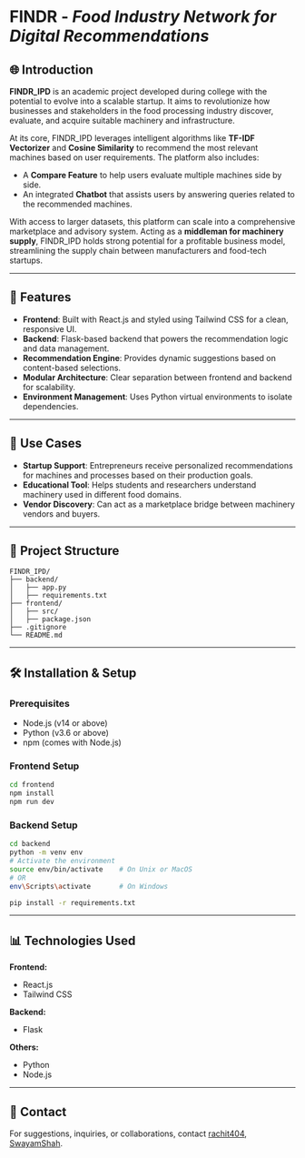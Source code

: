 # **FINDR** - _Food Industry Network for Digital Recommendations_

## 🌐 Introduction

**FINDR_IPD** is an academic project developed during college with the potential to evolve into a scalable startup. It aims to revolutionize how businesses and stakeholders in the food processing industry discover, evaluate, and acquire suitable machinery and infrastructure.

At its core, FINDR_IPD leverages intelligent algorithms like **TF-IDF Vectorizer** and **Cosine Similarity** to recommend the most relevant machines based on user requirements. The platform also includes:

- A **Compare Feature** to help users evaluate multiple machines side by side.
- An integrated **Chatbot** that assists users by answering queries related to the recommended machines.

With access to larger datasets, this platform can scale into a comprehensive marketplace and advisory system. Acting as a **middleman for machinery supply**, FINDR_IPD holds strong potential for a profitable business model, streamlining the supply chain between manufacturers and food-tech startups.

---

## 🔧 Features

- **Frontend**: Built with React.js and styled using Tailwind CSS for a clean, responsive UI.
- **Backend**: Flask-based backend that powers the recommendation logic and data management.
- **Recommendation Engine**: Provides dynamic suggestions based on content-based selections.
- **Modular Architecture**: Clear separation between frontend and backend for scalability.
- **Environment Management**: Uses Python virtual environments to isolate dependencies.

---

## 📆 Use Cases

- **Startup Support**: Entrepreneurs receive personalized recommendations for machines and processes based on their production goals.
- **Educational Tool**: Helps students and researchers understand machinery used in different food domains.
- **Vendor Discovery**: Can act as a marketplace bridge between machinery vendors and buyers.

---

## 📁 Project Structure

```
FINDR_IPD/
├── backend/
│   ├── app.py
│   ├── requirements.txt
├── frontend/
│   ├── src/
│   ├── package.json
├── .gitignore
└── README.md
```

---

## 🛠️ Installation & Setup

### Prerequisites

- Node.js (v14 or above)
- Python (v3.6 or above)
- npm (comes with Node.js)

### Frontend Setup

```bash
cd frontend
npm install
npm run dev
```

### Backend Setup

```bash
cd backend
python -m venv env
# Activate the environment
source env/bin/activate    # On Unix or MacOS
# OR
env\Scripts\activate       # On Windows

pip install -r requirements.txt
```

---

## 📊 Technologies Used

**Frontend:**

- React.js
- Tailwind CSS

**Backend:**

- Flask

**Others:**

- Python
- Node.js

---

## 📩 Contact

For suggestions, inquiries, or collaborations, contact [rachit404](https://github.com/rachit404), [SwayamShah](https://github.com/swayam-shah-20).
